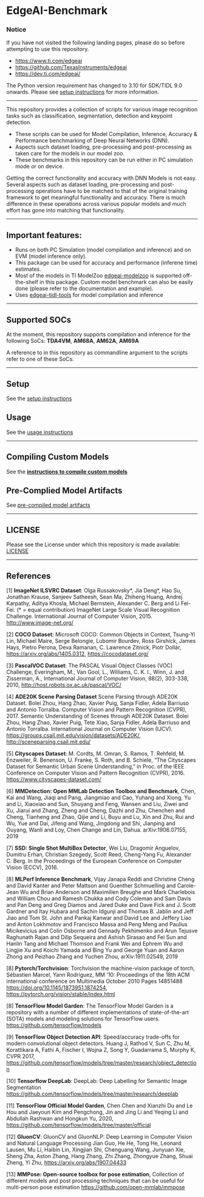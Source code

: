 # EdgeAI-Benchmark

### Notice
If you have not visited the following landing pages, please do so before attempting to use this repository.
- https://www.ti.com/edgeai
- https://github.com/TexasInstruments/edgeai
- https://dev.ti.com/edgeai/

The Python version requirement has changed to 3.10 for SDK/TIDL 9.0 onwards. Please see [setup instructions](./docs/setup_instructions.md) for more information.

<hr>

This repository provides a collection of scripts for various image recognition tasks such as classification, segmentation, detection and keypoint detection. 
- These scripts can be used for Model Compilation, Inference, Accuracy & Performance benchmarking of Deep Neural Networks (DNN). 
- Aspects such dataset loading, pre-processing and post-processing as taken care for the models in our model zoo.
- These benchmarks in this repository can be run either in PC simulation mode or on device. 

Getting the correct functionality and accuracy with DNN Models is not easy. Several aspects such as dataset loading, pre-processing and post-processing operations have to be matched to that of the original training framework to get meaningful functionality and accuracy. There is much difference in these operations across various popular models and much effort has gone into matching that functionality.

<hr>

## Important features:
- Runs on both PC Simulation (model compilation and inference) and on EVM (model inference only).
- This package can be used for accuracy and performance (inferene time) estimates.
- Most of the models in TI ModelZoo [edgeai-modelzoo](https://github.com/TexasInstruments/edgeai-modelzoo) is supported off-the-shelf in this package. Custom model benchmark can also be easily done (please refer to the documentation and example).
- Uses [edgeai-tidl-tools](https://github.com/TexasInstruments/edgeai-tidl-tools) for model compilation and inference

<hr>

## Supported SOCs
At the moment, this repository supports compilation and inference for the following SoCs: **TDA4VM**, **AM68A**, **AM62A**, **AM69A**

A reference to <SOC> in this repository as commandline argument to the scripts refer to one of these SoCs.

<hr>

## Setup
See the [setup instructions](./docs/setup_instructions.md)


## Usage
See the [usage instructions](./docs/usage.md)

<hr>

## Compiling Custom Models
See the **[instructions to compile custom models](./docs/custom_models.md)**


## Pre-Complied Model Artifacts 
See [pre-compiled model artifacts](./docs/precompiled_modelartifacts.md)

<hr>

## LICENSE
Please see the License under which this repository is made available: [LICENSE](./LICENSE.md)

<hr>

## References
[1] **ImageNet ILSVRC Dataset**: Olga Russakovsky*, Jia Deng*, Hao Su, Jonathan Krause, Sanjeev Satheesh, Sean Ma, Zhiheng Huang, Andrej Karpathy, Aditya Khosla, Michael Bernstein, Alexander C. Berg and Li Fei-Fei. (* = equal contribution) ImageNet Large Scale Visual Recognition Challenge. International Journal of Computer Vision, 2015. http://www.image-net.org/ <br>

[2] **COCO Dataset**: Microsoft COCO: Common Objects in Context, Tsung-Yi Lin, Michael Maire, Serge Belongie, Lubomir Bourdev, Ross Girshick, James Hays, Pietro Perona, Deva Ramanan, C. Lawrence Zitnick, Piotr Dollár, https://arxiv.org/abs/1405.0312, https://cocodataset.org/ <br>

[3] **PascalVOC Dataset**: The PASCAL Visual Object Classes (VOC) Challenge, Everingham, M., Van Gool, L., Williams, C. K. I., Winn, J. and Zisserman, A., International Journal of Computer Vision, 88(2), 303-338, 2010, http://host.robots.ox.ac.uk/pascal/VOC/ <br>

[4] **ADE20K Scene Parsing Dataset** Scene Parsing through ADE20K Dataset. Bolei Zhou, Hang Zhao, Xavier Puig, Sanja Fidler, Adela Barriuso and Antonio Torralba. Computer Vision and Pattern Recognition (CVPR), 2017. Semantic Understanding of Scenes through ADE20K Dataset. Bolei Zhou, Hang Zhao, Xavier Puig, Tete Xiao, Sanja Fidler, Adela Barriuso and Antonio Torralba. International Journal on Computer Vision (IJCV). https://groups.csail.mit.edu/vision/datasets/ADE20K/, http://sceneparsing.csail.mit.edu/ <br>

[5] **Cityscapes Dataset**: M. Cordts, M. Omran, S. Ramos, T. Rehfeld, M. Enzweiler, R. Benenson, U. Franke, S. Roth, and B. Schiele, “The Cityscapes Dataset for Semantic Urban Scene Understanding,” in Proc. of the IEEE Conference on Computer Vision and Pattern Recognition (CVPR), 2016. https://www.cityscapes-dataset.com/ <br>

[6] **MMDetection: Open MMLab Detection Toolbox and Benchmark**, Chen, Kai and Wang, Jiaqi and Pang, Jiangmiao and Cao, Yuhang and Xiong, Yu and Li, Xiaoxiao and Sun, Shuyang and Feng, Wansen and Liu, Ziwei and Xu, Jiarui and Zhang, Zheng and Cheng, Dazhi and Zhu, Chenchen and Cheng, Tianheng and Zhao, Qijie and Li, Buyu and Lu, Xin and Zhu, Rui and Wu, Yue and Dai, Jifeng and Wang, Jingdong and Shi, Jianping and Ouyang, Wanli and Loy, Chen Change and Lin, Dahua. arXiv:1906.07155, 2019 <br>

[7] **SSD: Single Shot MultiBox Detector**, Wei Liu, Dragomir Anguelov, Dumitru Erhan, Christian Szegedy, Scott Reed, Cheng-Yang Fu, Alexander C. Berg. In the Proceedings of the European Conference on Computer Vision (ECCV), 2016. <br>

[8] **MLPerf Inference Benchmark**, Vijay Janapa Reddi and Christine Cheng and David Kanter and Peter Mattson and Guenther Schmuelling and Carole-Jean Wu and Brian Anderson and Maximilien Breughe and Mark Charlebois and William Chou and Ramesh Chukka and Cody Coleman and Sam Davis and Pan Deng and Greg Diamos and Jared Duke and Dave Fick and J. Scott Gardner and Itay Hubara and Sachin Idgunji and Thomas B. Jablin and Jeff Jiao and Tom St. John and Pankaj Kanwar and David Lee and Jeffery Liao and Anton Lokhmotov and Francisco Massa and Peng Meng and Paulius Micikevicius and Colin Osborne and Gennady Pekhimenko and Arun Tejusve Raghunath Rajan and Dilip Sequeira and Ashish Sirasao and Fei Sun and Hanlin Tang and Michael Thomson and Frank Wei and Ephrem Wu and Lingjie Xu and Koichi Yamada and Bing Yu and George Yuan and Aaron Zhong and Peizhao Zhang and Yuchen Zhou, arXiv:1911.02549, 2019 <br>

[8] **Pytorch/Torchvision**: Torchvision the machine-vision package of torch, Sébastien Marcel, Yann  Rodriguez, MM '10: Proceedings of the 18th ACM international conference on Multimedia October 2010 Pages 14851488 https://doi.org/10.1145/1873951.1874254, https://pytorch.org/vision/stable/index.html

[8] **TensorFlow Model Garden**: The TensorFlow Model Garden is a repository with a number of different implementations of state-of-the-art (SOTA) models and modeling solutions for TensorFlow users. https://github.com/tensorflow/models <br>

[9] **TensorFlow Object Detection API**: Speed/accuracy trade-offs for modern convolutional object detectors. Huang J, Rathod V, Sun C, Zhu M, Korattikara A, Fathi A, Fischer I, Wojna Z, Song Y, Guadarrama S, Murphy K, CVPR 2017, https://github.com/tensorflow/models/tree/master/research/object_detection <br>

[10] **Tensorflow DeepLab**: DeepLab: Deep Labelling for Semantic Image Segmentation https://github.com/tensorflow/models/tree/master/research/deeplab

[11] **TensorFlow Official Model Garden**, Chen Chen and Xianzhi Du and Le Hou and Jaeyoun Kim and Pengchong, Jin and Jing Li and Yeqing Li and Abdullah Rashwan and Hongkun Yu, 2020, https://github.com/tensorflow/models/tree/master/official <br>

[12] **GluonCV**: GluonCV and GluonNLP: Deep Learning in Computer Vision and Natural Language Processing
Jian Guo, He He, Tong He, Leonard Lausen, Mu Li, Haibin Lin, Xingjian Shi, Chenguang Wang, Junyuan Xie, Sheng Zha, Aston Zhang, Hang Zhang, Zhi Zhang, Zhongyue Zhang, Shuai Zheng, Yi Zhu, https://arxiv.org/abs/1907.04433

[13] **MMPose: Open-source toolbox for pose estimation**, Collection of different models and post processing techniques that can be useful for multi-person pose estimation https://github.com/open-mmlab/mmpose

